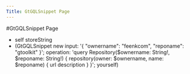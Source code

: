 ---Title: GtGQLSnippet Page---#GtGQLSnippet Page- self storeString- (GtGQLSnippet new input: '{
	"ownername": "feenkcom",
	"reponame": "gtoolkit"
}'; operation: 'query Repository($ownername: String!, $reponame: String!) {
	repository(owner: $ownername, name: $reponame) {
		url
		description
	}
}'; yourself)